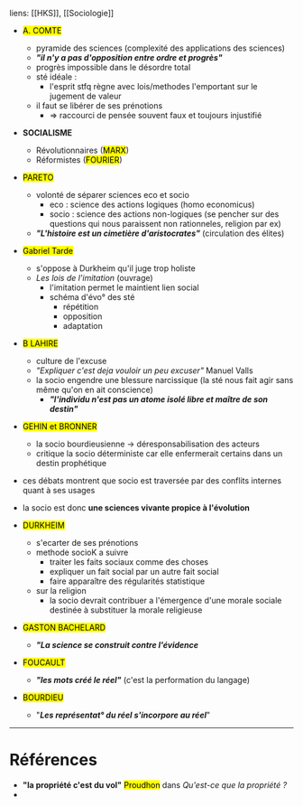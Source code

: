 liens: [[HKS]], [[Sociologie]]

- <mark class="hltr-blue">A. COMTE</mark>
	- pyramide des sciences (complexité des applications des sciences)
	- ***"il n'y a pas d'opposition entre ordre et progrès"***
	- progrès impossible dans le désordre total
	- sté idéale :
		- l'esprit stfq règne avec lois/methodes l'emportant sur le jugement de valeur
	- il faut se libérer de ses prénotions
		- => raccourci de pensée souvent faux et toujours injustifié
- **SOCIALISME**
	- Révolutionnaires (<mark class="hltr-blue">MARX</mark>)
	- Réformistes (<mark class="hltr-blue">FOURIER</mark>)
- <mark class="hltr-blue">PARETO</mark>
	- volonté de séparer sciences eco et socio
		- eco : science des actions logiques (homo economicus)
		- socio : science des actions non-logiques (se pencher sur des questions qui nous paraissent non rationneles, religion par ex)
	- ***"L'histoire est un cimetière d'aristocrates"*** (circulation des élites)
- <mark class="hltr-blue">Gabriel Tarde</mark>
	- s'oppose à Durkheim qu'il juge trop holiste
	- *Les lois de l'imitation* (ouvrage)
		- l'imitation permet le maintient lien social
		- schéma d'évo° des sté
			- répétition
			- opposition
			- adaptation
			
- <mark class="hltr-blue">B LAHIRE</mark>
	- culture de l'excuse
	- *"Expliquer c'est deja vouloir un peu excuser"* Manuel Valls
	- la socio engendre une blessure narcissique (la sté nous fait agir sans même qu'on en ait conscience)
		- ***"l'individu n'est pas un atome isolé libre et maître de son destin"***
- <mark class="hltr-blue">GEHIN et BRONNER</mark>
	- la socio bourdieusienne -> déresponsabilisation des acteurs
	- critique la socio déterministe car elle enfermerait certains dans un destin prophétique

- ces débats montrent que socio est traversée par des conflits internes quant à ses usages
- la socio est donc **une sciences vivante propice à l'évolution**
- <mark class="hltr-blue">DURKHEIM</mark>
	- s'ecarter de ses prénotions
	- methode socioK a suivre 
		- traiter les faits sociaux comme des choses
		- expliquer un fait social par un autre fait social
		- faire apparaître des régularités statistique
	- sur la religion
		- la socio devrait contribuer a l'émergence d'une morale sociale destinée à substituer la morale religieuse
- <mark class="hltr-blue">GASTON BACHELARD</mark>
	- ***"La science se construit contre l'évidence***
- <mark class="hltr-blue">FOUCAULT</mark>
	- ***"les mots créé le réel"*** (c'est la performation du langage)
- <mark class="hltr-blue">BOURDIEU</mark>
	- "***Les représentat° du réel s'incorpore au réel***"
---
# Références

- **"la propriété c'est du vol"** <mark class="hltr-blue">Proudhon</mark> dans *Qu'est-ce que la propriété ?*
- 